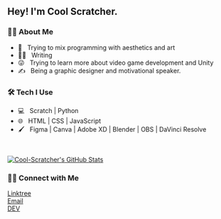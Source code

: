<h2> Hey! I'm Cool Scratcher.</h2>

<h3> 👦🏽 About Me </h3>

- 🎨 &nbsp; Trying to mix programming with aesthetics and art
- ✍🏽 &nbsp; Writing
- 😜 &nbsp; Trying to learn more about video game development and Unity
- ✍️ &nbsp; Being a graphic designer and motivational speaker.

<h3>🛠 Tech I Use</h3>

- 💻 &nbsp; Scratch | Python
- 🌐 &nbsp; HTML | CSS | JavaScript
- 🖌 &nbsp; Figma | Canva | Adobe XD | Blender | OBS | DaVinci Resolve

<br/>

[![Cool-Scratcher's GitHub Stats](https://github-readme-stats.vercel.app/api?username=Cool-Scratcher&show_icons=true)](https://github.com/Cool-Scratcher)

<h3> 🤝🏻 Connect with Me </h3>

<p>
  <a href="https://linktr.ee/MohitGore">Linktree</a> <br/>
  <a href="mailto:coolscratcher@gmail.com">Email</a> <br/>
  <a href="https://dev.to/coolscratcher">DEV</a> <br/>
</p>
